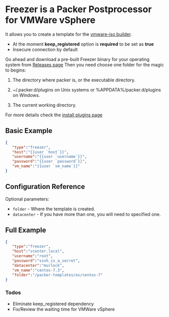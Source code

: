 # Freezer is a Packer Postprocessor for VMWare vSphere

It allows you to create a template for the [vmware-iso builder](https://www.packer.io/docs/builders/vmware-iso.html).

- At the moment **keep_registered** option is **required** to be set as **true**
- Insecure connection by default

Go ahead and download a pre-built Freezer binary for your operating system from [Releases page](https://github.com/bennu/packer-post-processor-freezer/releases)
Then you need choose one folder for the magic to begins:

1. The directory where packer is, or the executable directory.

2. ~/.packer.d/plugins on Unix systems or %APPDATA%/packer.d/plugins on Windows.

3. The current working directory.

For more details check the [install plugins page](https://www.packer.io/docs/extending/plugins.html#installing-plugins)

## Basic Example

```json
{  
   "type":"freezer",
   "host":"{{user `host`}}",
   "username":"{{user `username`}}",
   "password":"{{user `password`}}",
   "vm_name":"{{user `vm_name`}}"
}
```

## Configuration Reference

Optional parameters:
* `folder` - Where the template is created.
* `datacenter` - If you have more than one, you will need to specified one.

## Full Example

```json
{  
   "type":"freezer",
   "host":"vcenter.local",
   "username":"root",
   "password":"sssh_is_a_secret",
   "datacenter":"murlock",
   "vm_name":"centos-7.3",
   "folder":"/packer-templates/os/centos-7"
}
```

### Todos

- Eliminate keep_registered dependency
- Fix/Review the waiting time for VMWare vSphere
